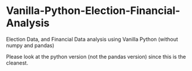 # Vanilla-Python-Election-Financial-Analysis
Election Data, and Financial Data analysis using Vanilla Python (without numpy and pandas)

Please look at the python version (not the pandas version) since this is the cleanest.
